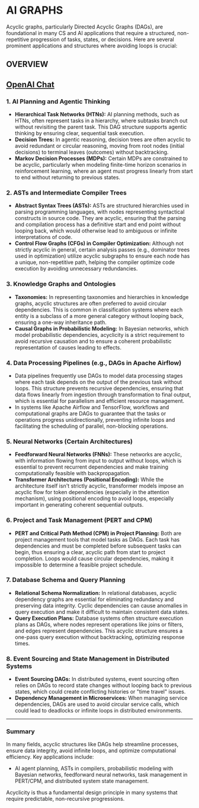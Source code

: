 # AI GRAPHS

Acyclic graphs, particularly Directed Acyclic Graphs (DAGs), are foundational in many CS and AI applications that require a structured, non-repetitive progression of tasks, states, or decisions. Here are several prominent applications and structures where avoiding loops is crucial:

## OVERVIEW

## [OpenAI Chat]()

### 1. **AI Planning and Agentic Thinking**
   - **Hierarchical Task Networks (HTNs):** AI planning methods, such as HTNs, often represent tasks in a hierarchy, where subtasks branch out without revisiting the parent task. This DAG structure supports agentic thinking by ensuring clear, sequential task execution.
   - **Decision Trees:** In agentic reasoning, decision trees are often acyclic to avoid redundant or circular reasoning, moving from root nodes (initial decisions) to terminal leaves (outcomes) without backtracking.
   - **Markov Decision Processes (MDPs):** Certain MDPs are constrained to be acyclic, particularly when modeling finite-time horizon scenarios in reinforcement learning, where an agent must progress linearly from start to end without returning to previous states.

### 2. **ASTs and Intermediate Compiler Trees**
   - **Abstract Syntax Trees (ASTs):** ASTs are structured hierarchies used in parsing programming languages, with nodes representing syntactical constructs in source code. They are acyclic, ensuring that the parsing and compilation process has a definitive start and end point without looping back, which would otherwise lead to ambiguous or infinite interpretations of code.
   - **Control Flow Graphs (CFGs) in Compiler Optimization:** Although not strictly acyclic in general, certain analysis passes (e.g., dominator trees used in optimization) utilize acyclic subgraphs to ensure each node has a unique, non-repetitive path, helping the compiler optimize code execution by avoiding unnecessary redundancies.

### 3. **Knowledge Graphs and Ontologies**
   - **Taxonomies:** In representing taxonomies and hierarchies in knowledge graphs, acyclic structures are often preferred to avoid circular dependencies. This is common in classification systems where each entity is a subclass of a more general category without looping back, ensuring a one-way inheritance path.
   - **Causal Graphs in Probabilistic Modeling:** In Bayesian networks, which model probabilistic dependencies, acyclicity is a strict requirement to avoid recursive causation and to ensure a coherent probabilistic representation of causes leading to effects.

### 4. **Data Processing Pipelines (e.g., DAGs in Apache Airflow)**
   - Data pipelines frequently use DAGs to model data processing stages where each task depends on the output of the previous task without loops. This structure prevents recursive dependencies, ensuring that data flows linearly from ingestion through transformation to final output, which is essential for parallelism and efficient resource management.
   - In systems like Apache Airflow and TensorFlow, workflows and computational graphs are DAGs to guarantee that the tasks or operations progress unidirectionally, preventing infinite loops and facilitating the scheduling of parallel, non-blocking operations.

### 5. **Neural Networks (Certain Architectures)**
   - **Feedforward Neural Networks (FNNs):** These networks are acyclic, with information flowing from input to output without loops, which is essential to prevent recurrent dependencies and make training computationally feasible with backpropagation.
   - **Transformer Architectures (Positional Encoding):** While the architecture itself isn't strictly acyclic, transformer models impose an acyclic flow for token dependencies (especially in the attention mechanism), using positional encoding to avoid loops, especially important in generating coherent sequential outputs.

### 6. **Project and Task Management (PERT and CPM)**
   - **PERT and Critical Path Method (CPM) in Project Planning:** Both are project management tools that model tasks as DAGs. Each task has dependencies and must be completed before subsequent tasks can begin, thus ensuring a clear, acyclic path from start to project completion. Loops would cause circular dependencies, making it impossible to determine a feasible project schedule.

### 7. **Database Schema and Query Planning**
   - **Relational Schema Normalization:** In relational databases, acyclic dependency graphs are essential for eliminating redundancy and preserving data integrity. Cyclic dependencies can cause anomalies in query execution and make it difficult to maintain consistent data states.
   - **Query Execution Plans:** Database systems often structure execution plans as DAGs, where nodes represent operations like joins or filters, and edges represent dependencies. This acyclic structure ensures a one-pass query execution without backtracking, optimizing response times.

### 8. **Event Sourcing and State Management in Distributed Systems**
   - **Event Sourcing DAGs:** In distributed systems, event sourcing often relies on DAGs to record state changes without looping back to previous states, which could create conflicting histories or "time travel" issues.
   - **Dependency Management in Microservices:** When managing service dependencies, DAGs are used to avoid circular service calls, which could lead to deadlocks or infinite loops in distributed environments.

---

### Summary

In many fields, acyclic structures like DAGs help streamline processes, ensure data integrity, avoid infinite loops, and optimize computational efficiency. Key applications include:
- AI agent planning, ASTs in compilers, probabilistic modeling with Bayesian networks, feedforward neural networks, task management in PERT/CPM, and distributed system state management.

Acyclicity is thus a fundamental design principle in many systems that require predictable, non-recursive progressions.